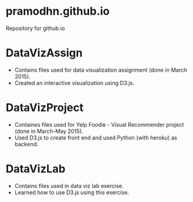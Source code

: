 # pramodhn.github.io
Repository for github.io

# DataVizAssign

- Contains files used for data visualization assignment (done in March 2015).
- Created an interactive visualization using D3.js.

# DataVizProject

- Containes files used for Yelp Foodie - Visual Recommender project (done in March-May 2015).
- Used D3.js to create front end and used Python (with heroku) as backend.

# DataVizLab

- Contains files used in data viz lab exercise.
- Learned how to use D3.js using this exercise.